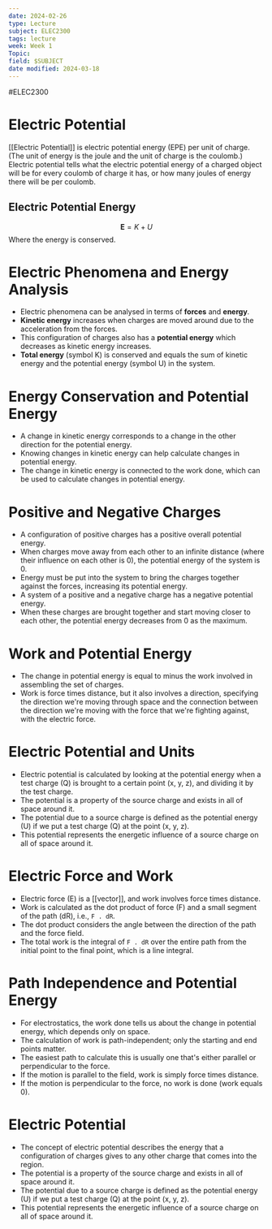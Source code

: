 ```yaml
---
date: 2024-02-26
type: Lecture
subject: ELEC2300
tags: lecture
week: Week 1
Topic:
field: $SUBJECT
date modified: 2024-03-18
---
```


#ELEC2300

# Electric Potential

[[Electric Potential]] is electric potential energy (EPE) per unit of charge. (The unit of energy is the joule and the unit of charge is the coulomb.) Electric potential tells what the electric potential energy of a charged object will be for every coulomb of charge it has, or how many joules of energy there will be per coulomb. 
## Electric Potential Energy

$$
\mathbf{E} = K + U
$$
Where the energy is conserved.

# Electric Phenomena and Energy Analysis
- Electric phenomena can be analysed in terms of **forces** and **energy**.
- **Kinetic energy** increases when charges are moved around due to the acceleration from the forces.
- This configuration of charges also has a **potential energy** which decreases as kinetic energy increases.
- **Total energy** (symbol K) is conserved and equals the sum of kinetic energy and the potential energy (symbol U) in the system.

# Energy Conservation and Potential Energy
- A change in kinetic energy corresponds to a change in the other direction for the potential energy.
- Knowing changes in kinetic energy can help calculate changes in potential energy.
- The change in kinetic energy is connected to the work done, which can be used to calculate changes in potential energy.

# Positive and Negative Charges
- A configuration of positive charges has a positive overall potential energy.
- When charges move away from each other to an infinite distance (where their influence on each other is 0), the potential energy of the system is 0.
- Energy must be put into the system to bring the charges together against the forces, increasing its potential energy.
- A system of a positive and a negative charge has a negative potential energy.
- When these charges are brought together and start moving closer to each other, the potential energy decreases from 0 as the maximum.

# Work and Potential Energy
- The change in potential energy is equal to minus the work involved in assembling the set of charges.
- Work is force times distance, but it also involves a direction, specifying the direction we're moving through space and the connection between the direction we're moving with the force that we're fighting against, with the electric force.

# Electric Potential and Units
- Electric potential is calculated by looking at the potential energy when a test charge (Q) is brought to a certain point (x, y, z), and dividing it by the test charge.
- The potential is a property of the source charge and exists in all of space around it.
- The potential due to a source charge is defined as the potential energy (U) if we put a test charge (Q) at the point (x, y, z).
- This potential represents the energetic influence of a source charge on all of space around it.

# Electric Force and Work
- Electric force (E) is a [[vector]], and work involves force times distance.
- Work is calculated as the dot product of force (F) and a small segment of the path (dR), i.e., `F . dR`.
- The dot product considers the angle between the direction of the path and the force field.
- The total work is the integral of `F . dR` over the entire path from the initial point to the final point, which is a line integral.

# Path Independence and Potential Energy
- For electrostatics, the work done tells us about the change in potential energy, which depends only on space.
- The calculation of work is path-independent; only the starting and end points matter.
- The easiest path to calculate this is usually one that's either parallel or perpendicular to the force.
- If the motion is parallel to the field, work is simply force times distance.
- If the motion is perpendicular to the force, no work is done (work equals 0).

# Electric Potential
- The concept of electric potential describes the energy that a configuration of charges gives to any other charge that comes into the region.
- The potential is a property of the source charge and exists in all of space around it.
- The potential due to a source charge is defined as the potential energy (U) if we put a test charge (Q) at the point (x, y, z).
- This potential represents the energetic influence of a source charge on all of space around it.
